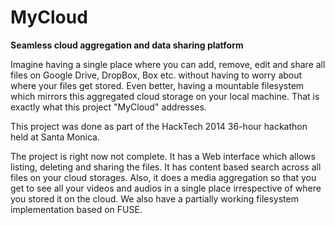 MyCloud
=======

**Seamless cloud aggregation and data sharing platform**

Imagine having a single place where you can add, remove, edit and share all files on Google Drive, DropBox, Box etc. without having to worry about where your files get stored. Even better, having a mountable filesystem which mirrors this aggregated cloud storage on your local machine. That is exactly what this project "MyCloud" addresses. 

This project was done as part of the HackTech 2014 36-hour hackathon held at Santa Monica. 

The project is right now not complete. It has a Web interface which allows listing, deleting and sharing the files. It has content based search across all files on your cloud storages. Also, it does a media aggregation so that you get to see all your videos and audios in a single place irrespective of where you stored it on the cloud.
We also have a partially working filesystem implementation based on FUSE. 
